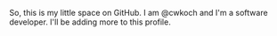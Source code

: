 So, this is my little space on GitHub. I am @cwkoch and I'm a software developer. I'll be adding more to this profile.
